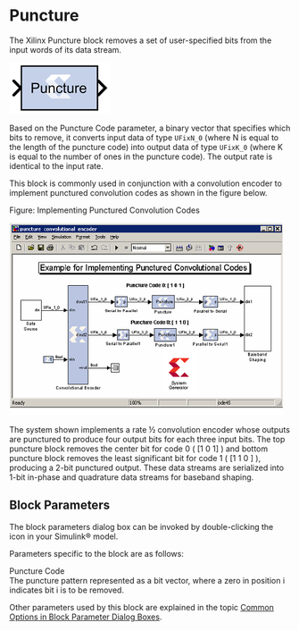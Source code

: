 # Puncture

The Xilinx Puncture block removes a set of user-specified bits from the
input words of its data stream.

![](./Images/jzm1555437349025.png)

Based on the Puncture Code parameter, a binary vector that specifies
which bits to remove, it converts input data of type `UFixN_0` (where N
is equal to the length of the puncture code) into output data of type
`UFixK_0` (where K is equal to the number of ones in the puncture code).
The output rate is identical to the input rate.

This block is commonly used in conjunction with a convolution encoder to
implement punctured convolution codes as shown in the figure below.

Figure: Implementing Punctured Convolution Codes

![](./Images/ogo1555606881839.png)

The system shown implements a rate ½ convolution encoder whose outputs
are punctured to produce four output bits for each three input bits. The
top puncture block removes the center bit for code 0 ( \[1 0 1\] ) and
bottom puncture block removes the least significant bit for code 1 ( \[1
1 0 \] ), producing a 2-bit punctured output. These data streams are
serialized into 1-bit in-phase and quadrature data streams for baseband
shaping.

## Block Parameters

The block parameters dialog box can be invoked by double-clicking the
icon in your Simulink® model.

Parameters specific to the block are as follows:

Puncture Code  
The puncture pattern represented as a bit vector, where a zero in
position i indicates bit i is to be removed.

Other parameters used by this block are explained in the topic [Common
Options in Block Parameter Dialog
Boxes](common-options-in-block-parameter-dialog-boxes-aa1032308.html).
